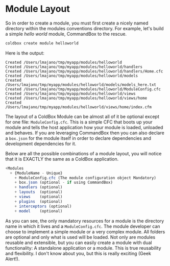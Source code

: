 # Module Layout

So in order to create a module, you must first create a nicely named directory within the modules conventions directory. For example, let's build a simple *hello world* module, CommandBox to the rescue.

```bash
coldbox create module helloworld
```

Here is the output:

```
Created /Users/lmajano/tmp/myapp/modules/helloworld
Created /Users/lmajano/tmp/myapp/modules/helloworld/handlers
Created /Users/lmajano/tmp/myapp/modules/helloworld/handlers/Home.cfc
Created /Users/lmajano/tmp/myapp/modules/helloworld/models
Created /Users/lmajano/tmp/myapp/modules/helloworld/models/models_here.txt
Created /Users/lmajano/tmp/myapp/modules/helloworld/ModuleConfig.cfc
Created /Users/lmajano/tmp/myapp/modules/helloworld/views
Created /Users/lmajano/tmp/myapp/modules/helloworld/views/home
Created /Users/lmajano/tmp/myapp/modules/helloworld/views/home/index.cfm
```

The layout of a ColdBox Module can be almost all of it be optional except for one file: `ModuleConfig.cfc`. This is a simple CFC that boots up your module and tells the host application how your module is loaded, unloaded and behaves. If you are leveraging CommandBox then you can also declare a `box.json` for the module itself in order to declare dependencies and development dependencies for it.

Below are all the possible combinations of a module layout, you will notice that it is EXACTLY the same as a ColdBox application.

```js
+Modules
  + {ModuleName - Unique}
    + ModuleConfig.cfc (The module configuration object Mandatory)
    + box.json (optional - if using CommandBox)
    + handlers (optional)
    + layouts  (optional)
    + views    (optional)
    + plugins  (optional)
    + interceptors (optional)
    + model    (optional)
```

As you can see, the only mandatory resources for a module is the directory name in which it lives and a `ModuleConfig.cfc`. The module developer can choose to implement a simple module or a very complex module. All folders are optional and only what is used will be loaded. Not only are modules reusable and extensible, but you can easily create a module with dual functionality: A standalone application or a module. This is true reusability and flexibility. I don't know about you, but this is really exciting (Geek Alert!).
